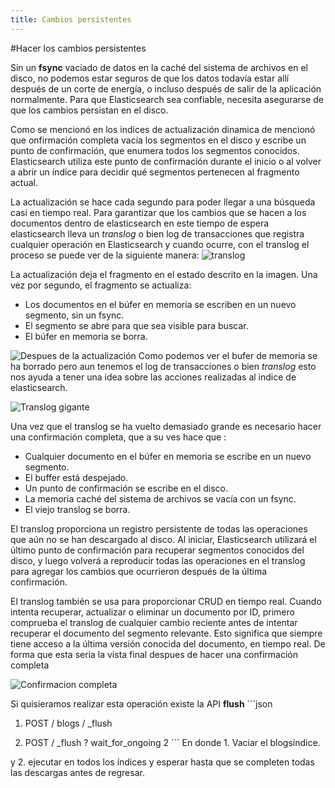 ```yaml
---
title: Cambios persistentes
---
```


#Hacer los cambios persistentes

Sin un **fsync** vaciado de datos en la caché del sistema de archivos en el disco, no podemos estar seguros de que los datos todavía estar allí después de un corte de energía, o incluso después de salir de la aplicación normalmente. Para que Elasticsearch sea confiable, necesita asegurarse de que los cambios persistan en el disco.

Como se mencionó en los indices de actualización dinamica de mencionó que onfirmación completa vacía los segmentos en el disco y escribe un punto de confirmación, que enumera todos los segmentos conocidos. Elasticsearch utiliza este punto de confirmación durante el inicio o al volver a abrir un índice para decidir qué segmentos pertenecen al fragmento actual.

La actualización se hace cada segundo para poder llegar a una búsqueda casi en tiempo real. Para garantizar que los cambios que se hacen a los documentos dentro de elasticsearch en este tiempo de espera elasticsearch lleva un *translog* o bien log de transacciones que registra cualquier operación en Elasticsearch y cuando ocurre, con el translog el proceso se puede ver de la siguiente manera:
![translog](https://www.elastic.co/guide/en/elasticsearch/guide/current/images/elas_1106.png)

La actualización deja el fragmento en el estado descrito en la imagen.
Una vez por segundo, el fragmento se actualiza:

* Los documentos en el búfer en memoria se escriben en un nuevo segmento, sin un fsync.
* El segmento se abre para que sea visible para buscar.
* El búfer en memoria se borra.

![Despues de la actualización](https://www.elastic.co/guide/en/elasticsearch/guide/current/images/elas_1108.png)
Como podemos ver el bufer de memoria se ha borrado pero aun tenemos el log de transacciones o bien *translog* esto nos ayuda a tener una idea sobre las acciones realizadas al indice de elasticsearch.

![Translog gigante](https://www.elastic.co/guide/en/elasticsearch/guide/current/images/elas_1108.png)

Una vez que el translog se ha vuelto demasiado grande es necesario hacer una confirmación completa, que a su ves hace que :
* Cualquier documento en el búfer en memoria se escribe en un nuevo segmento.
* El buffer está despejado.
* Un punto de confirmación se escribe en el disco.
* La memoria caché del sistema de archivos se vacía con un fsync.
* El viejo translog se borra.

El translog proporciona un registro persistente de todas las operaciones que aún no se han descargado al disco. Al iniciar, Elasticsearch utilizará el último punto de confirmación para recuperar segmentos conocidos del disco, y luego volverá a reproducir todas las operaciones en el translog para agregar los cambios que ocurrieron después de la última confirmación. 

El translog también se usa para proporcionar CRUD en tiempo real. Cuando intenta recuperar, actualizar o eliminar un documento por ID, primero comprueba el translog de cualquier cambio reciente antes de intentar recuperar el documento del segmento relevante. Esto significa que siempre tiene acceso a la última versión conocida del documento, en tiempo real.
De forma que esta seria la vista final despues de hacer una confirmación completa

![Confirmacion completa](https://www.elastic.co/guide/en/elasticsearch/guide/current/images/elas_1109.png)

Si quisieramos realizar esta operación existe la API **flush**
´´´json
1. POST / blogs / _flush 

2. POST / _flush ? wait_for_ongoing 2
´´´
En donde 1. Vaciar el blogsíndice. 

y 2. ejecutar en todos los índices y esperar hasta que se completen todas las descargas antes de regresar.